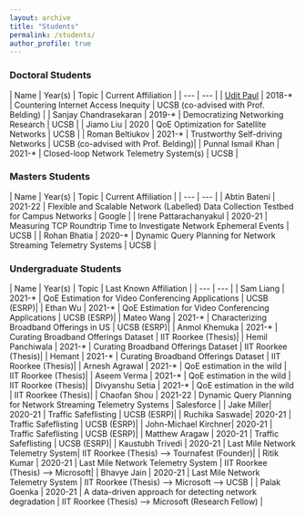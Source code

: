 ```yaml
---
layout: archive
title: "Students"
permalink: /students/
author_profile: true
---
```


<!-- <img style="float: center; padding: 10px 10px 10px 10px;" src="http://hannah-rae.github.io/images/group_zoom.jpg" width=500> -->

### Doctoral Students

| Name | Year(s) | Topic | Current Affiliation |
| --- | --- |
| [Udit Paul]() | 2018-* | Countering Internet Access Inequity | UCSB (co-advised with Prof. Belding) |
| Sanjay Chandrasekaran | 2019-* | Democratizing Networking Research | UCSB |
| Jiamo Liu | 2020 | QoE Optimization for Satellite Networks | UCSB |
| Roman Beltiukov | 2021-* | Trustworthy Self-driving Networks | UCSB (co-advised with Prof. Belding)|
| Punnal Ismail Khan | 2021-* | Closed-loop Network Telemetry System(s) | UCSB |

### Masters Students

| Name | Year(s) | Topic | Current Affiliation |
| --- | --- |
| Abtin Bateni | 2021-22 | Flexible and Scalable Network (Labelled) Data Collection Testbed for Campus Networks | Google |
| Irene Pattarachanyakul | 2020-21 | Measuring TCP Roundtrip Time to Investigate Network Ephemeral Events | UCSB |
| Rohan Bhatia | 2020-* | Dynamic Query Planning for Network Streaming Telemetry Systems | UCSB |



### Undergraduate Students

| Name | Year(s) | Topic | Last Known Affiliation |
| --- | --- |
| Sam Liang | 2021-* | QoE Estimation for Video Conferencing Applications | UCSB (ESRP)|
| Ethan Wu | 2021-* | QoE Estimation for Video Conferencing Applications | UCSB (ESRP)|
| Mateo Wang | 2021-* | Characterizing Broadband Offerings in US | UCSB (ESRP)|
| Anmol Khemuka | 2021-* | Curating Broadband Offerings Dataset | IIT Roorkee (Thesis)|
| Hemil Panchiwala | 2021-* | Curating Broadband Offerings Dataset | IIT Roorkee (Thesis)|
| Hemant | 2021-* | Curating Broadband Offerings Dataset | IIT Roorkee (Thesis)|
| Arnesh Agrawal | 2021-* | QoE estimation in the wild | IIT Roorkee (Thesis)|
| Aseem Verma | 2021-* | QoE estimation in the wild | IIT Roorkee (Thesis)|
| Divyanshu Setia | 2021-* | QoE estimation in the wild | IIT Roorkee (Thesis)|
| Chaofan Shou | 2021-22 | Dynamic Query Planning for Network Streaming Telemetry Systems | Salesforce |
| Jake Miller| 2020-21 | Traffic Safeflisting | UCSB (ESRP)|
| Ruchika Saswade| 2020-21 | Traffic Safeflisting | UCSB (ESRP)|
| John-Michael Kirchner| 2020-21 | Traffic Safeflisting | UCSB (ESRP)|
| Matthew Aragaw | 2020-21 | Traffic Safeflisting | UCSB (ESRP)|
| Kaustubh Trivedi | 2020-21 | Last Mile Network Telemetry System| IIT Roorkee (Thesis) --> Tournafest (Founder)|
| Ritik Kumar | 2020-21 | Last Mile Network Telemetry System | IIT Roorkee (Thesis) --> Microsoft|
| Bhavye Jain | 2020-21 | Last Mile Network Telemetry System | IIT Roorkee (Thesis) --> Microsoft --> UCSB |
| Palak Goenka | 2020-21 | A data-driven approach for detecting network degradation |  IIT Roorkee (Thesis) --> Microsoft (Research Fellow) |


<!-- ### High School Students

| Name | Year\* | Topic | Last Known Affiliation |
| --- | --- |
| Dhruv Pai | 2022 | In-season crop type mapping, WASDE report explorer tool | Montgomery Blair High School |
| Vinay Raman | 2022 | DORA pipeline for outlier detection, ground annotations with noisy labels | Montgomery Blair High School |
| Saketh Sundar | 2022 | Field boundary delineation in satellite images | River Hill High School |

<sub><sup>\* Latest year working with me</sup></sub> -->

<!-- ### Other research advising

| Name | Year\* | Topic | Last Known Affiliation |
| --- | --- |
| NDspace team | 2022 | Depth estimation for Street2Sat using structure from motion (Deloitte Gravity Challenge) | n/a |
| Robert Huppertz | 2021 | Burned area mapping near refugee settlements | Orbio |

<sub><sup>\* Latest year working with me</sup></sub> -->
